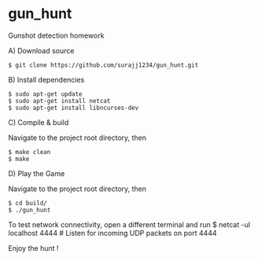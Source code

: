 # gun_hunt
Gunshot detection homework

A) Download source

    $ git clone https://github.com/surajj1234/gun_hunt.git 

B) Install dependencies

    $ sudo apt-get update
    $ sudo apt-get install netcat
    $ sudo apt-get install libncurses-dev

C) Compile & build

Navigate to the project root directory, then

    $ make clean
    $ make

D) Play the Game

Navigate to the project root directory, then

    $ cd build/
    $ ./gun_hunt

To test network connectivity, open a different terminal and run
    $ netcat -ul localhost 4444       # Listen for incoming UDP packets on port 4444  

Enjoy the hunt !
